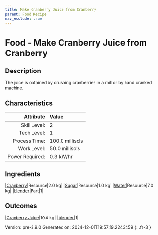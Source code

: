 ```yaml
---
title: Make Cranberry Juice from Cranberry
parent: Food Recipe
nav_exclude: true
---
```

# Food - Make Cranberry Juice from Cranberry

## Description
The juice is obtained by&#10;&#9;&#9;crushing cranberries in a mill or by hand cranked machine. 

## Characteristics

| Attribute      | Value |
|--------:|:------|
|Skill Level:|2|
|Tech Level:|1|
|Process Time:|100.0 millisols|
|Work Level:|50.0 millisols|
|Power Required:|0.3 kW/hr|

## Ingredients

|[Cranberry](../resource/cranberry.html)|Resource|2.0 kg|
|[Sugar](../resource/sugar.html)|Resource|1.0 kg|
|[Water](../resource/water.html)|Resource|7.0 kg|
|[blender](../part/blender.html)|Part|1|

## Outcomes

|[Cranberry Juice](../resource/cranberry-juice.html)|10.0 kg|
|[blender](../part/blender.html)|1|


Version: pre-3.9.0 Generated on: 2024-12-01T19:57:19.2243459
{: .fs-3 }

